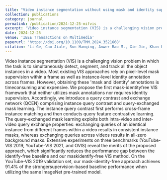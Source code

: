 ```yaml
---
title: "Video instance segmentation without using mask and identity supervision"
collection: publications
category: journal
permalink: /publication/2024-12-25-mifvis
excerpt: 'Video instance segmentation (VIS) is a challenging vision problem in which the task is to simultaneously detect, segment, and track all the object instances in a video. Most existing VIS approaches rely on pixel-level mask supervision within a frame as well as instance-level identity annotation across frames. However, obtaining these &apos;mask and identity&apos; annotations is timeconsuming and expensive. We propose the first mask-identityfree VIS framework that neither utilizes mask annotations nor requires identity supervision. Accordingly, we introduce a query contrast and exchange network (QCEN) comprising instance query contrast and query-exchanged mask learning. The instance query contrast first performs cross-frame instance matching and then conducts query feature contrastive learning. The query-exchanged mask learning exploits both intra-video and inter-video query exchange properties: exchanging queries of an identical instance from different frames within a video results in consistent instance masks, whereas exchanging queries across videos results in all-zero background masks. Extensive experiments on three benchmarks (YouTube-VIS 2019, YouTube-VIS 2021, and OVIS) reveal the merits of the proposed approach, which significantly reduces the performance gap between the identify-free baseline and our maskidentify-free VIS method. On the YouTube-VIS 2019 validation set, our mask-identity-free approach achieves 91.4% of the strongersupervision-based baseline performance when utilizing the same ImageNet pre-trained model.'
date: 2024-12-25
venue: 'IEEE Transactions on Multimedia'
paperurl: 'https://doi.org/10.1109/TMM.2024.3521668'
citation: 'Li Ge, Cao Jiale, Sun Hanqing, Anwer Rao M., Xie Jin, Khan Fahad, Pang Yanwei. Video instance segmentation without using mask and identity supervision. <i>IEEE Transactions on Multimedia</i>, 2025, 27: 224-235.'
---
```

Video instance segmentation (VIS) is a challenging vision problem in which the task is to simultaneously detect, segment, and track all the object instances in a video. Most existing VIS approaches rely on pixel-level mask supervision within a frame as well as instance-level identity annotation across frames. However, obtaining these &apos;mask and identity&apos; annotations is timeconsuming and expensive. We propose the first mask-identityfree VIS framework that neither utilizes mask annotations nor requires identity supervision. Accordingly, we introduce a query contrast and exchange network (QCEN) comprising instance query contrast and query-exchanged mask learning. The instance query contrast first performs cross-frame instance matching and then conducts query feature contrastive learning. The query-exchanged mask learning exploits both intra-video and inter-video query exchange properties: exchanging queries of an identical instance from different frames within a video results in consistent instance masks, whereas exchanging queries across videos results in all-zero background masks. Extensive experiments on three benchmarks (YouTube-VIS 2019, YouTube-VIS 2021, and OVIS) reveal the merits of the proposed approach, which significantly reduces the performance gap between the identify-free baseline and our maskidentify-free VIS method. On the YouTube-VIS 2019 validation set, our mask-identity-free approach achieves 91.4% of the strongersupervision-based baseline performance when utilizing the same ImageNet pre-trained model.
